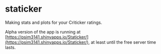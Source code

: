 # staticker
Making stats and plots for your Criticker ratings.

Alpha version of the app is running at 
[https://psim3141.shinyapps.io/Staticker/](https://psim3141.shinyapps.io/Staticker/),
at least until the free server time lasts.
